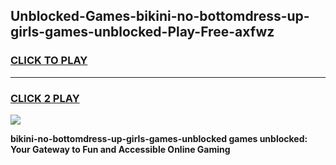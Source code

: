 
## Unblocked-Games-bikini-no-bottomdress-up-girls-games-unblocked-Play-Free-axfwz
<h3>
<a href="https://premium76.site?title=bikini-no-bottomdress-up-girls-games-unblocked&ref=17A">CLICK TO PLAY</a></h3>
<hr>

<h3>
<a href="https://premium76.site?title=bikini-no-bottomdress-up-girls-games-unblocked&ref=17A">CLICK 2 PLAY</a>
  
</h3>

<a href="https://premium76.site?title=bikini-no-bottomdress-up-girls-games-unblocked&ref=17A"><img src="https://clearcache.store/games.png"></a>


**bikini-no-bottomdress-up-girls-games-unblocked games unblocked: Your Gateway to Fun and Accessible Online Gaming**
